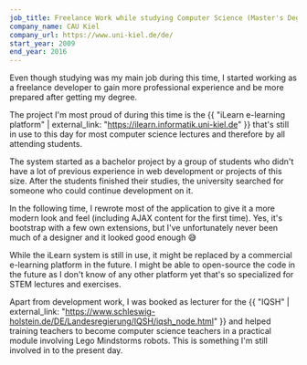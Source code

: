 ```yaml
---
job_title: Freelance Work while studying Computer Science (Master's Degree)
company_name: CAU Kiel
company_url: https://www.uni-kiel.de/de/
start_year: 2009
end_year: 2016
---
```


Even though studying was my main job during this time, I started working
as a freelance developer to gain more professional experience and be more
prepared after getting my degree.

The project I'm most proud of during this time is
the {{ "iLearn e-learning platform" | external_link: "https://ilearn.informatik.uni-kiel.de" }}
that's still in use to this day for most computer science lectures and
therefore by all attending students.

The system started as a bachelor project by a group of students who didn't have
a lot of previous experience in web development or projects of this size. After the
students finished their studies, the university searched for someone who
could continue development on it.

In the following time, I rewrote most of the application to give it a
more modern look and feel (including AJAX content for the first time). Yes, it's
bootstrap with a few own extensions, but I've unfortunately never been much of a
designer and it looked good enough 😅

While the iLearn system is still in use, it might be replaced by a
commercial e-learning platform in the future. I might be able to open-source
the code in the future as I don't know of any other platform yet that's so
specialized for STEM lectures and exercises.

Apart from development work, I was booked as lecturer for the
{{ "IQSH" | external_link: "https://www.schleswig-holstein.de/DE/Landesregierung/IQSH/iqsh_node.html" }}
and helped training teachers to become computer science teachers in a
practical module involving Lego Mindstorms robots. This is something I'm still
involved in to the present day.
